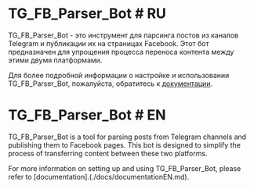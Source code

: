 # TG_FB_Parser_Bot # RU

TG_FB_Parser_Bot - это инструмент для парсинга постов из каналов Telegram и публикации их на страницах Facebook. Этот бот предназначен для упрощения процесса переноса контента между этими двумя платформами.

Для более подробной информации о настройке и использовании TG_FB_Parser_Bot, пожалуйста, обратитесь к [документации](./docs/documentationRU.md).

# TG_FB_Parser_Bot # EN

TG_FB_Parser_Bot is a tool for parsing posts from Telegram channels and publishing them to Facebook pages. This bot is designed to simplify the process of transferring content between these two platforms.

For more information on setting up and using TG_FB_Parser_Bot, please refer to [documentation].(./docs/documentationEN.md).


